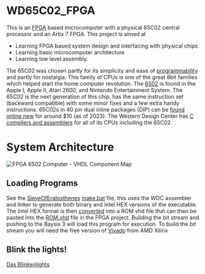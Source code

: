 # WD65C02_FPGA
 This is an [FPGA](https://www.xilinx.com/products/boards-and-kits/1-54wqge.html) based microcomputer with a physical 65C02 central processor and an Artix 7 FPGA. This project is aimed at
 * Learning FPGA based system design and interfacing with physical chips 
 * Learning basic microcomputer architecture 
 * Learning low level assembly.

The 65C02 was chosen partly for its simplicity and ease of [programmability](http://wdc65xx.com/Programming-Manual/) and partly for nostalgia. This family of CPUs is one of the great 8bit families which helped start the home computer revolution. The [6502](https://www.team6502.org/) is found in the Apple I, Apple II, Atari 2600, and Nintendo Entertainment System. The 65C02 is the next generation of this chip, has the same instruction set (backward compatible) with some minor fixes and a few extra handy instructions. 65C02s in 40 pin dual inline packages (DIP) can be [found online new](https://wdc65xx.com/where-to-buy) for around $10 (as of 2023). The Western Design Center has [C compilers and assemblers](https://wdc65xx.com/WDCTools) for all of its CPUs including the 65C02.

# System Architecture

![FPGA 6502 Computer - VHDL Component Map](https://github.com/hybridmachine/WD65C02_FPGA/assets/486078/8325e0e3-2560-4494-9ff5-6c02033a7c6d)

## Loading Programs
See the [SieveOfEratosthenes](ASM/SieveOfEratosthenes) [make.bat](ASM/SieveOfEratosthenes/make.bat) file, this uses the WDC assembler and linker to generate both binary and Intel HEX versions of the executable. The Intel HEX format is then [converted](ASM/HexToVHDLTools/ConvertHexToVHD_ROM.py) into a ROM.vhd file that can then be pasted into the [ROM.vhd](WD6502%20Computer.srcs/sources_1/new/ROM.vhd) file in the FPGA project. Building the bit stream and pushing to the Baysis 3 will load this program for execution. To build the bit stream you will need the free version of [Vivado](https://www.xilinx.com/products/design-tools/vivado.html) from AMD Xilinx

## Blink the lights!
[Das Blinkenlights](https://clipchamp.com/watch/oJGOsdOMNKB)
